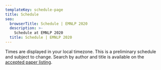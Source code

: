 ```yaml
---
templateKey: schedule-page
title: Schedule
seo:
  browserTitle: Schedule | EMNLP 2020
  description: >-
    Schedule at EMNLP 2020
  title: Schedule | EMNLP 2020
---
```


Times are displayed in your local timezone. This is a preliminary schedule and subject to change. 
Search by author and title is available on the [accepted paper listing](/papers/main).
